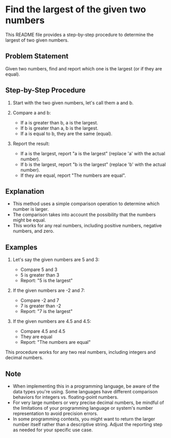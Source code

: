 # Find the largest of the given two numbers

This README file provides a step-by-step procedure to determine the largest of two given numbers.

## Problem Statement

Given two numbers, find and report which one is the largest (or if they are equal).

## Step-by-Step Procedure

1. Start with the two given numbers, let's call them a and b.

2. Compare a and b:
   - If a is greater than b, a is the largest.
   - If b is greater than a, b is the largest.
   - If a is equal to b, they are the same (equal).

3. Report the result:
   - If a is the largest, report "a is the largest" (replace 'a' with the actual number).
   - If b is the largest, report "b is the largest" (replace 'b' with the actual number).
   - If they are equal, report "The numbers are equal".

## Explanation

- This method uses a simple comparison operation to determine which number is larger.
- The comparison takes into account the possibility that the numbers might be equal.
- This works for any real numbers, including positive numbers, negative numbers, and zero.

## Examples

1. Let's say the given numbers are 5 and 3:
   - Compare 5 and 3
   - 5 is greater than 3
   - Report: "5 is the largest"

2. If the given numbers are -2 and 7:
   - Compare -2 and 7
   - 7 is greater than -2
   - Report: "7 is the largest"

3. If the given numbers are 4.5 and 4.5:
   - Compare 4.5 and 4.5
   - They are equal
   - Report: "The numbers are equal"

This procedure works for any two real numbers, including integers and decimal numbers.

## Note

- When implementing this in a programming language, be aware of the data types you're using. Some languages have different comparison behaviors for integers vs. floating-point numbers.
- For very large numbers or very precise decimal numbers, be mindful of the limitations of your programming language or system's number representation to avoid precision errors.
- In some programming contexts, you might want to return the larger number itself rather than a descriptive string. Adjust the reporting step as needed for your specific use case.
